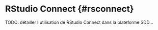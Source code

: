 # RStudio Connect {#rsconnect}



TODO: détailler l'utilisation de RStudio Connect dans la plateforme SDD...
